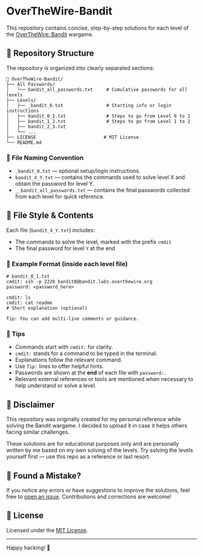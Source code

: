 # OverTheWire-Bandit

This repository contains concise, step-by-step solutions for each level of the [OverTheWire: Bandit](https://overthewire.org/wargames/bandit/) wargame.

## 📁 Repository Structure

The repository is organized into clearly separated sections:

```
📁 OverTheWire-Bandit/
├── All Passwords/
│   └── bandit_all_passwords.txt     # Cumulative passwords for all levels
├── Levels/
│   ├── _bandit_0.txt                # Starting info or login instructions
│   ├── bandit_0_1.txt               # Steps to go from Level 0 to 1
│   ├── bandit_1_2.txt               # Steps to go from Level 1 to 2
│   ├── bandit_2_3.txt
│   └── ...
├── LICENSE                         # MIT License
└── README.md                       
```

### 🔹 File Naming Convention
- `_bandit_0.txt` — optional setup/login instructions.
- `bandit_X_Y.txt` — contains the commands used to solve level X and obtain the password for level Y.
- `__bandit_all_passwords.txt` — contains the final passwords collected from each level for quick reference.

## 📄 File Style & Contents

Each file (`bandit_X_Y.txt`) includes:
- The commands to solve the level, marked with the prefix `cmdit`
- The final password for level `Y` at the end

### 🔹 Example Format (inside each level file)
```
# bandit_0_1.txt
cmdit: ssh -p 2220 bandit0@bandit.labs.overthewire.org
password: <password_here>

cmdit: ls
cmdit: cat readme
# Short explanation (optional)

Tip: You can add multi-line comments or guidance.
```

### 🧠 Tips
- Commands start with `cmdit:` for clarity.
- `cmdit:` stands for a command to be typed in the terminal.
- Explanations follow the relevant command.
- Use `Tip:` lines to offer helpful hints.
- Passwords are shown at the **end** of each file with `password:`.
- Relevant external references or tools are mentioned when necessary to help understand or solve a level.

## 🛑 Disclaimer

This repository was originally created for my personal reference while solving the Bandit wargame. I decided to upload it in case it helps others facing similar challenges.

These solutions are for educational purposes only and are personally written by me based on my own solving of the levels. Try solving the levels yourself first — use this repo as a reference or last resort.

## 📣 Found a Mistake?

If you notice any errors or have suggestions to improve the solutions, feel free to [open an issue](https://github.com/zofspades/OverTheWire-Bandit/issues). Contributions and corrections are welcome!



## 📜 License

Licensed under the [MIT License](LICENSE).

---

Happy hacking! 🐚
